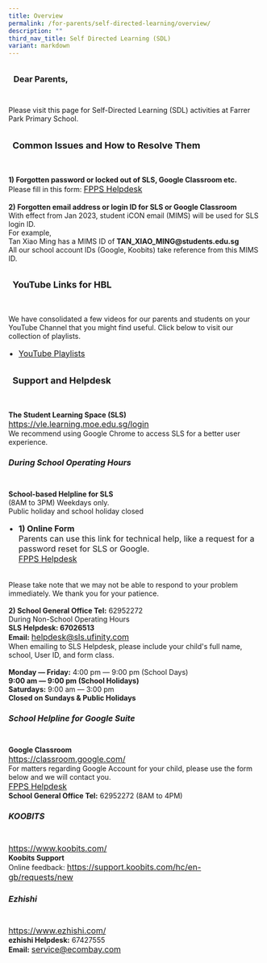```yaml
---
title: Overview
permalink: /for-parents/self-directed-learning/overview/
description: ""
third_nav_title: Self Directed Learning (SDL)
variant: markdown
---
```

<h3 style="padding: 10px;">Dear Parents,</h3>

<br>
Please visit this page for Self-Directed Learning (SDL) activities at Farrer Park Primary School.
<br>

<h4 style="padding: 8px; font-size: 18px;">Common Issues and How to Resolve Them</h4>

<br>
<strong>1) Forgotten password or locked out of SLS, Google Classroom etc.</strong><br>
Please fill in this form: <a style="font-size: 16px;" target="_blank" href="https://go.gov.sg/fppshelpdesk">FPPS Helpdesk</a>
<br>

<br>
<strong>2) Forgotten email address or login ID for SLS or Google Classroom</strong><br>
With effect from Jan 2023, student iCON email (MIMS) will be used for SLS login ID.<br>
For example, <br>
Tan Xiao Ming has a MIMS ID of <strong>TAN_XIAO_MING@students.edu.sg</strong><br>
All our school account IDs (Google, Koobits) take reference from this MIMS ID.
<br>

<h4 style="padding: 8px; font-size: 18px;">YouTube Links for HBL</h4>

<br>
We have consolidated a few videos for our parents and students on your YouTube Channel that you might find useful. Click below to visit our collection of playlists.
<br>

<ul style="padding-left: 20px; font-size: 16px;">
  <li><a target="_blank" href="https://www.youtube.com/user/fpps1246/playlists?view_as=subscriber">YouTube Playlists</a></li>
</ul>

<h4 style="padding: 8px; font-size: 18px;">Support and Helpdesk</h4>

<br>
<strong>The Student Learning Space (SLS)</strong><br>
<a style="font-size: 16px;" target="_blank" href="https://vle.learning.moe.edu.sg/login">https://vle.learning.moe.edu.sg/login</a><br>
We recommend using Google Chrome to access SLS for a better user experience.
<br>

<h5 style="font-size: 16px;">During School Operating Hours</h5>

<br>
<strong>School-based Helpline for SLS</strong><br>
(8AM to 3PM) Weekdays only.<br>
Public holiday and school holiday closed
<br>

<ul style="padding-left: 20px; font-size: 16px;">
  <li><strong>1) Online Form</strong><br>Parents can use this link for technical help, like a request for a password reset for SLS or Google.<br>
    <a style="font-size: 16px;" target="_blank" href="https://go.gov.sg/fppshelpdesk">FPPS Helpdesk</a>
  </li>
</ul>

<br>
Please take note that we may not be able to respond to your problem immediately. We thank you for your patience.
<br>

<br>
<strong>2) School General Office Tel:</strong> 62952272<br>
During Non-School Operating Hours<br>
<strong>SLS Helpdesk: 67026513</strong><br>
<strong>Email:</strong> <a style="font-size: 16px;" href="mailto:helpdesk@sls.ufinity.com">helpdesk@sls.ufinity.com</a><br>
When emailing to SLS Helpdesk, please include your child's full name, school, User ID, and form class.
<br>

<br>
<strong>Monday ― Friday:</strong> 4:00 pm ― 9:00 pm (School Days)<br>
<strong>9:00 am ― 9:00 pm (School Holidays)</strong><br>
<strong>Saturdays:</strong> 9:00 am ― 3:00 pm<br>
<strong>Closed on Sundays &amp; Public Holidays</strong>
<br>

<h5 style="font-size: 16px;">School Helpline for Google Suite</h5>

<br>
<strong>Google Classroom</strong><br>
<a style="font-size: 16px;" target="_blank" href="https://classroom.google.com/">https://classroom.google.com/</a><br>
For matters regarding Google Account for your child, please use the form below and we will contact you.<br>
<a style="font-size: 16px;" target="_blank" href="https://go.gov.sg/fppshelpdesk">FPPS Helpdesk</a><br>
<strong>School General Office Tel:</strong> 62952272 (8AM to 4PM)
<br>

<h5 style="font-size: 16px;">KOOBITS</h5>

<br>
<a style="font-size: 16px;" target="_blank" href="https://www.koobits.com/">https://www.koobits.com/</a><br>
<strong>Koobits Support</strong><br>
Online feedback: <a style="font-size: 16px;" target="_blank" href="https://support.koobits.com/hc/en-gb/requests/new">https://support.koobits.com/hc/en-gb/requests/new</a>
<br>

<h5 style="font-size: 16px;">Ezhishi</h5>

<br>
<a style="font-size: 16px;" target="_blank" href="https://www.ezhishi.com/">https://www.ezhishi.com/</a><br>
<strong>ezhishi Helpdesk:</strong> 67427555<br>
<strong>Email:</strong> <a style="font-size: 16px;" href="mailto:service@ecombay.com">service@ecombay.com</a>
<br>